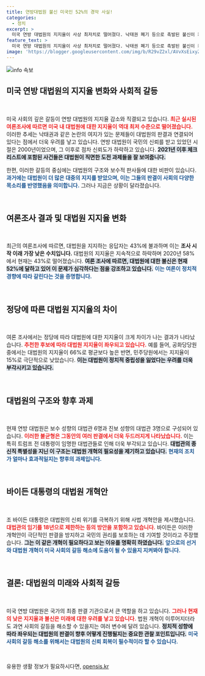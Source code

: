 ```yaml
---
title: 연방대법원 불신 미국인 52%의 경악 사실!
categories:
  - 정치
excerpt: >
  미국 연방 대법원의 지지율이 사상 최저치로 떨어졌다. 낙태권 폐기 등으로 촉발된 불신이 커지면서, 민주당과 공화당 간 극명한 여론 차이가 나타났다. 바이든 대통령의 사법개혁안도 주목을 받고 있다.
feature_text: >
  미국 연방 대법원의 지지율이 사상 최저치로 떨어졌다. 낙태권 폐기 등으로 촉발된 불신이 커지면서, 민주당과 공화당 간 극명한 여론 차이가 나타났다. 바이든 대통령의 사법개혁안도 주목을 받고 있다.
image: 'https://blogger.googleusercontent.com/img/b/R29vZ2xl/AVvXsEixyZcFfHzMRdzZMjFBmAUKJYCLCGyLL1o632UiGVXcaFdKo_bkvkuCioo0uUKlGfBVcT3P84aROyZIXSBEx3Aw5nCQ3pTgDom1WDC4m8eifvWiAmWEEVb4x6G_l8C0QH225ldMjyaFvpxGEBGNO37VmDTDMHGhJPq73UglMfDca1-0aw/s1600/blogspot.png'
---
```


<p><img src="https://blogger.googleusercontent.com/img/b/R29vZ2xl/AVvXsEixyZcFfHzMRdzZMjFBmAUKJYCLCGyLL1o632UiGVXcaFdKo_bkvkuCioo0uUKlGfBVcT3P84aROyZIXSBEx3Aw5nCQ3pTgDom1WDC4m8eifvWiAmWEEVb4x6G_l8C0QH225ldMjyaFvpxGEBGNO37VmDTDMHGhJPq73UglMfDca1-0aw/s1600/blogspot.png" alt="info 속보" /></p>

<h2 data-ke-size="size26">미국 연방 대법원의 지지율 변화와 사회적 갈등</h2>

<p data-ke-size="size16">&nbsp;</p>

<p>미국 사회의 깊은 갈등이 연방 대법원의 지지율 감소와 직결되고 있습니다. <b><span style="color: #ee2323;">최근 실시된 여론조사에 따르면 미국 내 대법원에 대한 지지율이 역대 최저 수준으로 떨어졌습니다.</span></b> 이러한 추세는 낙태권과 같은 논란의 여지가 있는 문제들이 대법원의 판결과 연결되어 있다는 점에서 더욱 우려를 낳고 있습니다. 연방 대법원이 국민의 신뢰를 받고 있었던 시절은 2000년이었으며, 그 이후로 점차 신뢰도가 하락하고 있습니다. <b><span style="background-color: #21538527;">2021년 이후 체크리스트에 포함된 사건들은 대법원이 직면한 도전 과제들을 잘 보여줍니다.</span></b>  </p>

<p>한편, 이러한 갈등의 중심에는 대법원의 구조와 보수적 판사들에 대한 비판이 있습니다. <b><span style="color: #1a5490;">과거에는 대법원이 더 많은 대중의 지지를 받았으며, 이는 그들의 판결이 사회의 다양한 목소리를 반영했음을 의미합니다.</span></b> 그러나 지금은 상황이 달라졌습니다. </p>

<p data-ke-size="size16">&nbsp;</p>

<h2 data-ke-size="size26">여론조사 결과 및 대법원 지지율 변화</h2>

<p data-ke-size="size16">&nbsp;</p>

<p>최근의 여론조사에 따르면, 대법원을 지지하는 응답자는 43%에 불과하며 이는 <b><span style="ee2323;">조사 시작 이래 가장 낮은 수치입니다.</span></b> 대법원의 지지율은 지속적으로 하락하며 2020년 58%에서 현재는 43%로 떨어졌습니다. <b><span style="background-color: #21538527;">여론 조사에 따르면, 대법원에 대한 불신은 현재 52%에 달하고 있어 이 문제가 심각하다는 점을 강조하고 있습니다.</span></b> <b><span style="color: #1a5490;">이는 여론이 정치적 경향에 따라 갈린다는 것을 증명합니다.</span></b> </p>

<p data-ke-size="size16">&nbsp;</p>

<h2 data-ke-size="size26">정당에 따른 대법원 지지율의 차이</h2>

<p data-ke-size="size16">&nbsp;</p>

<p>여론 조사에서는 정당에 따라 대법원에 대한 지지율이 크게 차이가 나는 결과가 나타났습니다. <b><span style="color: #ee2323;">추천한 후보에 따라 대법원 지지율이 좌우되고 있습니다.</span></b> 예를 들어, 공화당당원 중에서는 대법원의 지지율이 66%로 평균보다 높은 반면, 민주당원에서는 지지율이 15%로 극단적으로 낮았습니다. <b><span style="background-color: #21538527;">이는 대법원이 정치적 중립성을 잃었다는 우려를 더욱 부각시키고 있습니다.</span></b> </p>

<p data-ke-size="size16">&nbsp;</p>

<h2 data-ke-size="size26">대법원의 구조와 향후 과제</h2>

<p data-ke-size="size16">&nbsp;</p>

<p>현재 연방 대법원은 보수 성향의 대법관 6명과 진보 성향의 대법관 3명으로 구성되어 있습니다. <b><span style="color: #ee2323;">이러한 불균형은 그동안의 여러 판결에서 더욱 두드러지게 나타났습니다.</span></b> 이는 특히 트럼프 전 대통령이 임명한 대법관들로 인해 더욱 부각되고 있습니다. <b><span style="background-color: #21538527;">대법관의 종신직 특별성을 지닌 이 구조는 대법원 개혁의 필요성을 제기하고 있습니다.</span></b> <b><span style="color: #1a5490;">현재의 조치가 얼마나 효과적일지는 향후의 과제입니다.</span></b> </p>

<p data-ke-size="size16">&nbsp;</p>

<h2 data-ke-size="size26">바이든 대통령의 대법원 개혁안</h2>

<p data-ke-size="size16">&nbsp;</p>

<p>조 바이든 대통령은 대법원의 신뢰 위기를 극복하기 위해 사법 개혁안을 제시했습니다. <b><span style="color: #ee2323;">대법관의 임기를 18년으로 제한하는 등의 방안을 포함하고 있습니다.</span></b> 바이든은 이러한 개혁안이 극단적인 판결을 방지하고 국민의 권리를 보호하는 데 기여할 것이라고 주장했습니다. <b><span style="background-color: #21538527;">그는 이 같은 개혁이 필요하다고 보는 이유를 명확히 하였습니다.</span></b> <b><span style="color: #1a5490;">앞으로의 선거와 대법원 개혁이 미국 사회의 갈등 해소에 도움이 될 수 있을지 지켜봐야 합니다.</span></b> </p>

<p data-ke-size="size16">&nbsp;</p>

<h2 data-ke-size="size26">결론: 대법원의 미래와 사회적 갈등</h2>

<p data-ke-size="size16">&nbsp;</p>

<p>미국 연방 대법원은 국가의 최종 판결 기관으로서 큰 역할을 하고 있습니다. <b><span style="color: #ee2323;">그러나 현재의 낮은 지지율과 불신은 미래에 대한 우려를 낳고 있습니다.</span></b> 법원 개혁이 이루어지더라도 과연 사회의 갈등을 해소할 수 있을지는 여러 변수에 달려 있습니다. <b><span style="background-color: #21538527;">정치적 성향에 따라 좌우되는 대법원의 판결이 향후 어떻게 진행될지는 중요한 관찰 포인트입니다.</span></b> <b><span style="color: #1a5490;">미국 사회의 갈등 해소를 위해서는 대법원의 신뢰 회복이 필수적이라 할 수 있습니다.</span></b> </p>

<p data-ke-size="size16">&nbsp;</p>
유용한 생활 정보가 필요하시다면, <a href="https://opensis.kr" rel="dofollow">opensis.kr</a>


